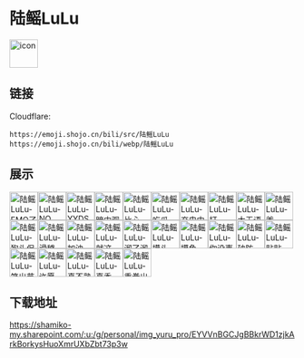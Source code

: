 # 陆鳐LuLu
<img src="https://emoji.shojo.cn/bili/src/陆鳐LuLu/icon.png" width="50" height="50" alt="icon">

## 链接
Cloudflare:
```
https://emoji.shojo.cn/bili/src/陆鳐LuLu
https://emoji.shojo.cn/bili/webp/陆鳐LuLu
```
## 展示
<img src="https://emoji.shojo.cn/bili/src/陆鳐LuLu/陆鳐LuLu-EMO了.png" width="50" height="50" alt="陆鳐LuLu-EMO了"><img src="https://emoji.shojo.cn/bili/src/陆鳐LuLu/陆鳐LuLu-NO.png" width="50" height="50" alt="陆鳐LuLu-NO"><img src="https://emoji.shojo.cn/bili/src/陆鳐LuLu/陆鳐LuLu-YYDS.png" width="50" height="50" alt="陆鳐LuLu-YYDS"><img src="https://emoji.shojo.cn/bili/src/陆鳐LuLu/陆鳐LuLu-暗中观察.png" width="50" height="50" alt="陆鳐LuLu-暗中观察"><img src="https://emoji.shojo.cn/bili/src/陆鳐LuLu/陆鳐LuLu-比心.png" width="50" height="50" alt="陆鳐LuLu-比心"><img src="https://emoji.shojo.cn/bili/src/陆鳐LuLu/陆鳐LuLu-吃瓜.png" width="50" height="50" alt="陆鳐LuLu-吃瓜"><img src="https://emoji.shojo.cn/bili/src/陆鳐LuLu/陆鳐LuLu-充电中.png" width="50" height="50" alt="陆鳐LuLu-充电中"><img src="https://emoji.shojo.cn/bili/src/陆鳐LuLu/陆鳐LuLu-打CALL.png" width="50" height="50" alt="陆鳐LuLu-打CALL"><img src="https://emoji.shojo.cn/bili/src/陆鳐LuLu/陆鳐LuLu-大无语.png" width="50" height="50" alt="陆鳐LuLu-大无语"><img src="https://emoji.shojo.cn/bili/src/陆鳐LuLu/陆鳐LuLu-爹.png" width="50" height="50" alt="陆鳐LuLu-爹"><img src="https://emoji.shojo.cn/bili/src/陆鳐LuLu/陆鳐LuLu-狗头保命.png" width="50" height="50" alt="陆鳐LuLu-狗头保命"><img src="https://emoji.shojo.cn/bili/src/陆鳐LuLu/陆鳐LuLu-滑稽.png" width="50" height="50" alt="陆鳐LuLu-滑稽"><img src="https://emoji.shojo.cn/bili/src/陆鳐LuLu/陆鳐LuLu-加油.png" width="50" height="50" alt="陆鳐LuLu-加油"><img src="https://emoji.shojo.cn/bili/src/陆鳐LuLu/陆鳐LuLu-就这.png" width="50" height="50" alt="陆鳐LuLu-就这"><img src="https://emoji.shojo.cn/bili/src/陆鳐LuLu/陆鳐LuLu-溜了溜了.png" width="50" height="50" alt="陆鳐LuLu-溜了溜了"><img src="https://emoji.shojo.cn/bili/src/陆鳐LuLu/陆鳐LuLu-摸头.png" width="50" height="50" alt="陆鳐LuLu-摸头"><img src="https://emoji.shojo.cn/bili/src/陆鳐LuLu/陆鳐LuLu-摸鱼.png" width="50" height="50" alt="陆鳐LuLu-摸鱼"><img src="https://emoji.shojo.cn/bili/src/陆鳐LuLu/陆鳐LuLu-你没事吧.png" width="50" height="50" alt="陆鳐LuLu-你没事吧"><img src="https://emoji.shojo.cn/bili/src/陆鳐LuLu/陆鳐LuLu-破防.png" width="50" height="50" alt="陆鳐LuLu-破防"><img src="https://emoji.shojo.cn/bili/src/陆鳐LuLu/陆鳐LuLu-贴贴.png" width="50" height="50" alt="陆鳐LuLu-贴贴"><img src="https://emoji.shojo.cn/bili/src/陆鳐LuLu/陆鳐LuLu-笑出节奏.png" width="50" height="50" alt="陆鳐LuLu-笑出节奏"><img src="https://emoji.shojo.cn/bili/src/陆鳐LuLu/陆鳐LuLu-许愿.png" width="50" height="50" alt="陆鳐LuLu-许愿"><img src="https://emoji.shojo.cn/bili/src/陆鳐LuLu/陆鳐LuLu-真不熟啊.png" width="50" height="50" alt="陆鳐LuLu-真不熟啊"><img src="https://emoji.shojo.cn/bili/src/陆鳐LuLu/陆鳐LuLu-真香.png" width="50" height="50" alt="陆鳐LuLu-真香"><img src="https://emoji.shojo.cn/bili/src/陆鳐LuLu/陆鳐LuLu-重拳出击.png" width="50" height="50" alt="陆鳐LuLu-重拳出击">

## 下载地址

https://shamiko-my.sharepoint.com/:u:/g/personal/img_yuru_pro/EYVVnBGCJgBBkrWD1zjkArkBorkysHuoXmrUXbZbt73p3w